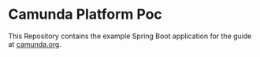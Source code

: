 # Camunda Platform Poc

This Repository contains the example Spring Boot application for the guide at [camunda.org](http://camunda.org/get-started/spring-boot.html).

